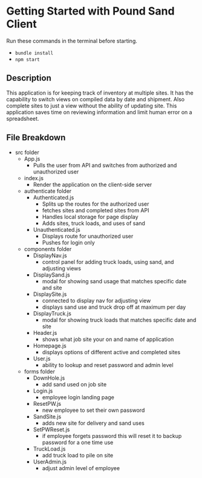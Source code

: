 # Getting Started with Pound Sand Client
Run these commands in the terminal before starting.
- `bundle install`
- `npm start`

## Description
This application is for keeping track of inventory at multiple sites. It has the capability to switch views on compiled data by date and shipment. Also complete sites to just a view without the ability of updating site. This application saves time on reviewing information and limit human error on a spreadsheet.

## File Breakdown
- src folder
    - App.js
        - Pulls the user from API and switches from authorized and unauthorized user
    - index.js 
        - Render the application on the client-side server
    - authenticate folder 
        - Authenticated.js
            - Splits up the routes for the authorized user
            - fetches sites and completed sites from API
            - Handles local storage for page display
            - Adds sites, truck loads, and uses of sand
        - Unauthenticated.js
            - Displays route for unauthorized user 
            - Pushes for login only
    - components folder
        - DisplayNav.js
            - control panel for adding truck loads, using sand, and adjusting views
        - DisplaySand.js
            - modal for showing sand usage that matches specific date and site
        - DisplaySite.js
            - connected to display nav for adjusting view 
            - displays sand use and truck drop off at maximum per day
        - DisplayTruck.js
            - modal for showing truck loads that matches specific date and site
        - Header.js
            - shows what job site your on and name of application
        - Homepage.js
            - displays options of different active and completed sites
        - User.js
            - ability to lookup and reset password and admin level
    - forms folder
        - DownHole.js
            - add sand used on job site
        - Login.js
            - employee login landing page
        - ResetPW.js
            - new employee to set their own password
        - SandSite.js
            - adds new site for delivery and sand uses
        - SetPWReset.js
            - if employee forgets password this will reset it to backup password for a one time use
        - TruckLoad.js
            - add truck load to pile on site
        - UserAdmin.js
            - adjust admin level of employee
